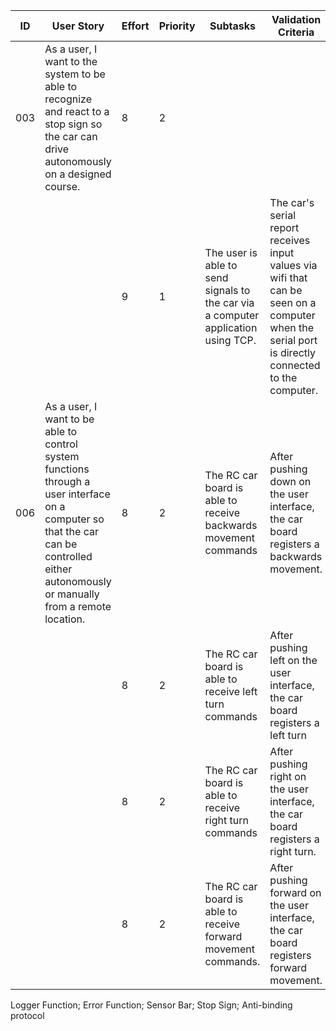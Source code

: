 | ID | User Story | Effort | Priority | Subtasks | Validation Criteria | Owner |
|----|------------|--------|----------|----------|---------------------|-------|
| 003 | As a user, I want to the system to be able to recognize and react to a stop sign so the car can drive autonomously on a designed course.| 8 | 2 | | | If the system can read and respond to a stop sign before driving past the sign | Hylton |
| | | 9 | 1 | The user is able to send signals to the car via a computer application using TCP. | The car's serial report receives input values via wifi that can be seen on a computer when the serial port is directly connected to the computer. | Cameron |
| 006 |As a user, I want to be able to control system functions through a user interface on a computer so that the car can be controlled either autonomously or manually from a remote location. | 8 | 2 | The RC car board is able to receive backwards movement commands | After pushing down on the user interface, the car board registers a backwards movement. | Devin |
|||8|2|The RC car board is able to receive left turn commands | After pushing left on the user interface, the car board registers a left turn | Devin |
|||8|2| The RC car board is able to receive right turn commands  | After pushing right on the user interface, the car board registers a right turn. | Devin |
|||8|2| The RC car board is able to receive forward movement commands. | After pushing forward on the user interface, the car board registers forward movement. | Devin |

Logger Function; Error Function; 
Sensor Bar;
Stop Sign;
Anti-binding protocol
